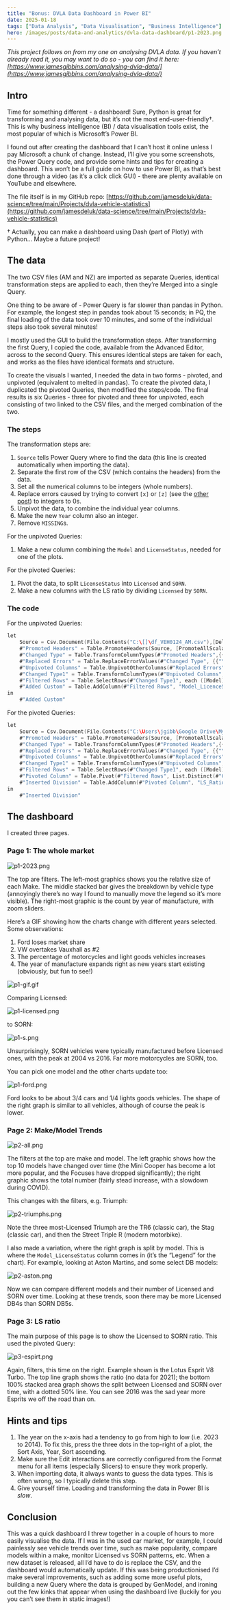 ```yaml
---
title: "Bonus: DVLA Data Dashboard in Power BI"
date: 2025-01-18
tags: ["Data Analysis", "Data Visualisation", "Business Intelligence"]
hero: /images/posts/data-and-analytics/dvla-data-dashboard/p1-2023.png
---
```

*This project follows on from my one on analysing DVLA data. If you haven’t already read it, you may want to do so - you can find it here: [https://www.jamesgibbins.com/analysing-dvla-data/](https://www.jamesgibbins.com/analysing-dvla-data/)*

## Intro

Time for something different - a dashboard! Sure, Python is great for transforming and analysing data, but it’s not the most end-user-friendly†. This is why business intelligence (BI) / data visualisation tools exist, the most popular of which is Microsoft’s Power BI.

I found out after creating the dashboard that I can’t host it online unless I pay Microsoft a chunk of change. Instead, I’ll give you some screenshots, the Power Query code, and provide some hints and tips for creating a dashboard. This won’t be a full guide on how to use Power BI, as that’s best done through a video (as it’s a click click GUI) - there are plenty available on YouTube and elsewhere.

The file itself is in my GitHub repo: [https://github.com/jamesdeluk/data-science/tree/main/Projects/dvla-vehicle-statistics](https://github.com/jamesdeluk/data-science/tree/main/Projects/dvla-vehicle-statistics)

† Actually, you can make a dashboard using Dash (part of Plotly) with Python… Maybe a future project!

## The data

The two CSV files (AM and NZ) are imported as separate Queries, identical transformation steps are applied to each, then they’re Merged into a single Query.

One thing to be aware of - Power Query is far slower than pandas in Python. For example, the longest step in pandas took about 15 seconds; in PQ, the final loading of the data took over 10 minutes, and some of the individual steps also took several minutes!

I mostly used the GUI to build the transformation steps. After transforming the first Query, I copied the code, available from the Advanced Editor, across to the second Query. This ensures identical steps are taken for each, and works as the files have identical formats and structure.

To create the visuals I wanted, I needed the data in two forms - pivoted, and unpivoted (equivalent to melted in pandas). To create the pivoted data, I duplicated the pivoted Queries, then modified the steps/code. The final results is six Queries - three for pivoted and three for unpivoted, each consisting of two linked to the CSV files, and the merged combination of the two.

### The steps

The transformation steps are:

1. `Source` tells Power Query where to find the data (this line is created automatically when importing the data).
2. Separate the first row of the CSV (which contains the headers) from the data.
3. Set all the numerical columns to be integers (whole numbers).
4. Replace errors caused by trying to convert `[x]` or `[z]` (see the [other post](https://www.jamesgibbins.com/analysing-dvla-data/#pre-processing-the-data)) to integers to 0s.
5. Unpivot the data, to combine the individual year columns.
6. Make the new `Year` column also an integer.
7. Remove `MISSING`s.

For the unpivoted Queries:

1. Make a new column combining the `Model` and `LicenseStatus`, needed for one of the plots.

For the pivoted Queries:

1. Pivot the data, to split `LicenseStatus` into `Licensed` and `SORN`.
2. Make a new columns with the LS ratio by dividing `Licensed` by `SORN`.

### The code

For the unpivoted Queries:

```go
let
    Source = Csv.Document(File.Contents("C:\[]\df_VEH0124_AM.csv"),[Delimiter=",", Columns=17, Encoding=1252, QuoteStyle=QuoteStyle.None]),
    #"Promoted Headers" = Table.PromoteHeaders(Source, [PromoteAllScalars=true]),
    #"Changed Type" = Table.TransformColumnTypes(#"Promoted Headers",{{"YearFirstUsed", Int64.Type}, {"YearManufacture", Int64.Type}, {"2023", Int64.Type}, {"2022", Int64.Type}, {"2021", Int64.Type}, {"2020", Int64.Type}, {"2019", Int64.Type}, {"2018", Int64.Type}, {"2017", Int64.Type}, {"2016", Int64.Type}, {"2015", Int64.Type}, {"2014", Int64.Type}}),
    #"Replaced Errors" = Table.ReplaceErrorValues(#"Changed Type", {{"YearFirstUsed", 0}, {"YearManufacture", 0}, {"2023", 0}, {"2022", 0}, {"2021", 0}, {"2020", 0}, {"2019", 0}, {"2018", 0}, {"2017", 0}, {"2016", 0}, {"2015", 0}, {"2014", 0}}),
    #"Unpivoted Columns" = Table.UnpivotOtherColumns(#"Replaced Errors", {"BodyType", "Make", "GenModel", "Model", "YearFirstUsed", "YearManufacture", "LicenceStatus"}, "Year", "Value"),
    #"Changed Type1" = Table.TransformColumnTypes(#"Unpivoted Columns",{{"Year", Int64.Type}}),
    #"Filtered Rows" = Table.SelectRows(#"Changed Type1", each ([Model] <> "MISSING")),
    #"Added Custom" = Table.AddColumn(#"Filtered Rows", "Model_LicenceStatus", each [Model] & " - " & [LicenceStatus])
in
    #"Added Custom"
```

For the pivoted Queries:

```go
let
    Source = Csv.Document(File.Contents("C:\Users\jgibb\Google Drive\My Drive\Data Science\Projects\dvla-vehicle-statistics\df_VEH0124_AM.csv"),[Delimiter=",", Columns=17, Encoding=1252, QuoteStyle=QuoteStyle.None]),
    #"Promoted Headers" = Table.PromoteHeaders(Source, [PromoteAllScalars=true]),
    #"Changed Type" = Table.TransformColumnTypes(#"Promoted Headers",{{"YearFirstUsed", Int64.Type}, {"YearManufacture", Int64.Type}, {"2023", Int64.Type}, {"2022", Int64.Type}, {"2021", Int64.Type}, {"2020", Int64.Type}, {"2019", Int64.Type}, {"2018", Int64.Type}, {"2017", Int64.Type}, {"2016", Int64.Type}, {"2015", Int64.Type}, {"2014", Int64.Type}}),
    #"Replaced Errors" = Table.ReplaceErrorValues(#"Changed Type", {{"YearFirstUsed", 0}, {"YearManufacture", 0}, {"2023", 0}, {"2022", 0}, {"2021", 0}, {"2020", 0}, {"2019", 0}, {"2018", 0}, {"2017", 0}, {"2016", 0}, {"2015", 0}, {"2014", 0}}),
    #"Unpivoted Columns" = Table.UnpivotOtherColumns(#"Replaced Errors", {"BodyType", "Make", "GenModel", "Model", "YearFirstUsed", "YearManufacture", "LicenceStatus"}, "Year", "Value"),
    #"Changed Type1" = Table.TransformColumnTypes(#"Unpivoted Columns",{{"Year", Int64.Type}}),
    #"Filtered Rows" = Table.SelectRows(#"Changed Type1", each ([Model] <> "MISSING")),
    #"Pivoted Column" = Table.Pivot(#"Filtered Rows", List.Distinct(#"Changed Type1"[LicenceStatus]), "LicenceStatus", "Value", List.Sum),
    #"Inserted Division" = Table.AddColumn(#"Pivoted Column", "LS_Ratio", each [Licensed] / [SORN], type number)
in
    #"Inserted Division"
```

## The dashboard

I created three pages.

### Page 1: The whole market

![p1-2023.png](/images/posts/data-and-analytics/dvla-data-dashboard/p1-2023.png)

The top are filters. The left-most graphics shows you the relative size of each Make. The middle stacked bar gives the breakdown by vehicle type (annoyingly there’s no way I found to manually move the legend so it’s more visible). The right-most graphic is the count by year of manufacture, with zoom sliders.

Here’s a GIF showing how the charts change with different years selected. Some observations:

1. Ford loses market share
2. VW overtakes Vauxhall as #2
3. The percentage of motorcycles and light goods vehicles increases
4. The year of manufacture expands right as new years start existing (obviously, but fun to see!)

![p1-gif.gif](/images/posts/data-and-analytics/dvla-data-dashboard/p1-gif.gif)

Comparing Licensed:

![p1-licensed.png](/images/posts/data-and-analytics/dvla-data-dashboard/p1-licensed.png)

to SORN:

![p1-s.png](/images/posts/data-and-analytics/dvla-data-dashboard/p1-sorn.png)

Unsurprisingly, SORN vehicles were typically manufactured before Licensed ones, with the peak at 2004 vs 2016. Far more motorcycles are SORN, too.

You can pick one model and the other charts update too:

![p1-ford.png](/images/posts/data-and-analytics/dvla-data-dashboard/p1-ford.png)

Ford looks to be about 3/4 cars and 1/4 lights goods vehicles. The shape of the right graph is similar to all vehicles, although of course the peak is lower.

### Page 2: Make/Model Trends

![p2-all.png](/images/posts/data-and-analytics/dvla-data-dashboard/p2-all.png)

The filters at the top are make and model. The left graphic shows how the top 10 models have changed over time (the Mini Cooper has become a lot more popular, and the Focuses have dropped significantly); the right graphic shows the total number (fairly stead increase, with a slowdown during COVID).

This changes with the filters, e.g. Triumph:

![p2-triumphs.png](/images/posts/data-and-analytics/dvla-data-dashboard/p2-triumphs.png)

Note the three most-Licensed Triumph are the TR6 (classic car), the Stag (classic car), and then the Street Triple R (modern motorbike).

I also made a variation, where the right graph is split by model. This is where the `Model_LicenseStatus` column comes in (it’s the “Legend” for the chart). For example, looking at Aston Martins, and some select DB models:

![p2-aston.png](/images/posts/data-and-analytics/dvla-data-dashboard/p2-astons.png)

Now we can compare different models and their number of Licensed and SORN over time. Looking at these trends, soon there may be more Licensed DB4s than SORN DB5s.

### Page 3: LS ratio

The main purpose of this page is to show the Licensed to SORN ratio. This used the pivoted Query:

![p3-espirt.png](/images/posts/data-and-analytics/dvla-data-dashboard/p3-espirt.png)

Again, filters, this time on the right. Example shown is the Lotus Esprit V8 Turbo. The top line graph shows the ratio (no data for 2021); the bottom 100% stacked area graph shows the split between Licensed and SORN over time, with a dotted 50% line. You can see 2016 was the sad year more Esprits we off the road than on.

## Hints and tips

1. The year on the x-axis had a tendency to go from high to low (i.e. 2023 to 2014). To fix this, press the three dots in the top-right of a plot, the Sort Axis, Year, Sort ascending.
2. Make sure the Edit interactions are correctly configured from the Format menu for all items (especially Slicers) to ensure they work properly.
3. When importing data, it always wants to guess the data types. This is often wrong, so I typically delete this step.
4. Give yourself time. Loading and transforming the data in Power BI is *slow*.

## Conclusion

This was a quick dashboard I threw together in a couple of hours to more easily visualise the data. If I was in the used car market, for example, I could painlessly see vehicle trends over time, such as make popularity, compare models within a make, monitor Licensed vs SORN patterns, etc. When a new dataset is released, all I’d have to do is replace the CSV, and the dashboard would automatically update. If this was being productionised I’d make several improvements, such as adding some more useful plots, building a new Query where the data is grouped by GenModel, and ironing out the few kinks that appear when using the dashboard live (luckily for you you can’t see them in static images!)

